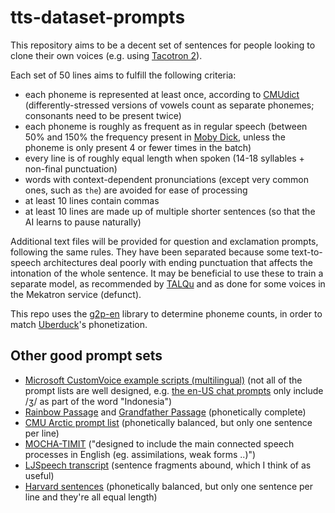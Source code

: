 # tts-dataset-prompts
 
This repository aims to be a decent set of sentences for people looking to clone their own voices (e.g. using [Tacotron 2](https://github.com/nvidia/tacotron2)).

Each set of 50 lines aims to fulfill the following criteria:
- each phoneme is represented at least once, according to [CMUdict](https://github.com/cmusphinx/cmudict) (differently-stressed versions of vowels count as separate phonemes; consonants need to be present twice)
- each phoneme is roughly as frequent as in regular speech (between 50% and 150% the frequency present in [Moby Dick](https://www.gutenberg.org/files/15/15-0.txt), unless the phoneme is only present 4 or fewer times in the batch)
- every line is of roughly equal length when spoken (14-18 syllables + non-final punctuation)
- words with context-dependent pronunciations (except very common ones, such as `the`) are avoided for ease of processing
- at least 10 lines contain commas
- at least 10 lines are made up of multiple shorter sentences (so that the AI learns to pause naturally)

Additional text files will be provided for question and exclamation prompts, following the same rules. They have been separated because some text-to-speech architectures deal poorly with ending punctuation that affects the intonation of the whole sentence. It may be beneficial to use these to train a separate model, as recommended by [TALQu](https://utaforum.net/threads/talqu-an-unofficial-english-guide-thread-on-talqu-and-its-voice-model-creation.23552/) and as done for some voices in the Mekatron service (defunct).

This repo uses the [g2p-en](https://pypi.org/project/g2p-en/) library to determine phoneme counts, in order to match [Uberduck](https://uberduck.ai/)'s phonetization.

## Other good prompt sets
- [Microsoft CustomVoice example scripts (multilingual)](https://github.com/Azure-Samples/Cognitive-Speech-TTS/tree/master/CustomVoice/script) (not all of the prompt lists are well designed, e.g. [the en-US chat prompts](https://github.com/Azure-Samples/Cognitive-Speech-TTS/blob/master/CustomVoice/script/English%20(United%20States)_enUS/3000000001-3000000300_Chat.txt) only include /ʒ/ as part of the word "Indonesia")
- [Rainbow Passage](https://dailycues.com/learn/iqpedia/pages/rainbow-passage/) and [Grandfather Passage](https://dailycues.com/learn/iqpedia/pages/grandfather-passage/) (phonetically complete)
- [CMU Arctic prompt list](http://festvox.org/cmu_arctic/cmuarctic.data) (phonetically balanced, but only one sentence per line)
- [MOCHA-TIMIT](https://data.cstr.ed.ac.uk/mocha/mocha-timit.txt) ("designed to include the main connected speech processes in English (eg. assimilations, weak forms ..)")
- [LJSpeech transcript](https://github.com/NVIDIA/tacotron2/blob/master/filelists/ljs_audio_text_train_filelist.txt) (sentence fragments abound, which I think of as useful)
- [Harvard sentences](https://www.cs.columbia.edu/~hgs/audio/harvard.html) (phonetically balanced, but only one sentence per line and they're all equal length)
